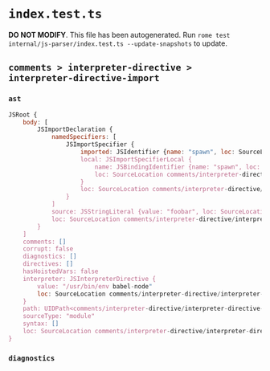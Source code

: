 # `index.test.ts`

**DO NOT MODIFY**. This file has been autogenerated. Run `rome test internal/js-parser/index.test.ts --update-snapshots` to update.

## `comments > interpreter-directive > interpreter-directive-import`

### `ast`

```javascript
JSRoot {
	body: [
		JSImportDeclaration {
			namedSpecifiers: [
				JSImportSpecifier {
					imported: JSIdentifier {name: "spawn", loc: SourceLocation comments/interpreter-directive/interpreter-directive-import/input.js 3:8-3:13 (spawn)}
					local: JSImportSpecifierLocal {
						name: JSBindingIdentifier {name: "spawn", loc: SourceLocation comments/interpreter-directive/interpreter-directive-import/input.js 3:8-3:13 (spawn)}
						loc: SourceLocation comments/interpreter-directive/interpreter-directive-import/input.js 3:8-3:13
					}
					loc: SourceLocation comments/interpreter-directive/interpreter-directive-import/input.js 3:8-3:13
				}
			]
			source: JSStringLiteral {value: "foobar", loc: SourceLocation comments/interpreter-directive/interpreter-directive-import/input.js 3:20-3:28}
			loc: SourceLocation comments/interpreter-directive/interpreter-directive-import/input.js 3:0-3:29
		}
	]
	comments: []
	corrupt: false
	diagnostics: []
	directives: []
	hasHoistedVars: false
	interpreter: JSInterpreterDirective {
		value: "/usr/bin/env babel-node"
		loc: SourceLocation comments/interpreter-directive/interpreter-directive-import/input.js 1:1-1:25
	}
	path: UIDPath<comments/interpreter-directive/interpreter-directive-import/input.js>
	sourceType: "module"
	syntax: []
	loc: SourceLocation comments/interpreter-directive/interpreter-directive-import/input.js 1:0-4:0
}
```

### `diagnostics`

```

```
